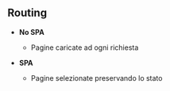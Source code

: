 ## Routing

* **No SPA**
  * Pagine caricate ad ogni richiesta <!-- .element: class="fragment" data-fragment-index="1" -->

* **SPA**
   * Pagine selezionate preservando lo stato <!-- .element: class="fragment" data-fragment-index="2" -->
   